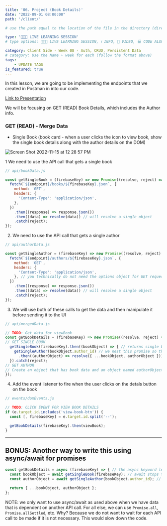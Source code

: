 ```yaml
---
title: '06. Project (Book Details)'
date: "2022-09-01 08:00:00"
path: '/client/'

# use the path equal to the location of the file in the directory (directory structure)

type: '👩🏽‍🏫 LIVE LEARNING SESSION'
# type options: 👩🏽‍🏫 LIVE LEARNING SESSION, ℹ️ INFO, 🎥 VIDEO, 💻 CODE ALONG, 🥼 LAB, ↩️ REVIEW/NOTES, 👥 GROUP LEARNING, 👷🏼‍♂️ GROUP PROJECT, 🧠 ASSESSMENT, 📝 ASSIGNMENT

category: Client Side - Week 08 - Auth, CRUD, Persistent Data
# category: Use the Name + week for each (follow the format above)
tags: 
    - UPDATE TAGS
is_featured: true
---
```

In this lesson, we are going to be implementing the endpoints that we created in Postman in into our code.

<a href="https://docs.google.com/presentation/d/1CuB2rkWka0Tgo_pwtAWAFQLQG9jnJh6oes9H8hFjnhI/edit?usp=sharing" target="_blank">Link to Presentation</a>

We will be focusing on GET (READ) Book Details, which includes the Author info.

### **GET (READ) - Merge Data**
  - Single Book (book card - when a user clicks the icon to view book, show the single book details along with the author details on the DOM)

  ![Screen Shot 2022-11-15 at 12 28 57 PM](https://user-images.githubusercontent.com/29741570/201997840-a5186eb9-84e7-411a-89aa-d00cc6263744.png)


1 We need to use the  API call that gets a single book

```js
// api/bookData.js

const getSingleBook = (firebaseKey) => new Promise((resolve, reject) => {
  fetch(`${endpoint}/books/${firebaseKey}.json`, {
    method: 'GET',
    headers: {
      'Content-Type': 'application/json',
    },
  })
    .then((response) => response.json())
    .then((data) => resolve(data)) // will resolve a single object
    .catch(reject);
});
```
2. We need to use the  API call that gets a single author

```js
// api/authorData.js

const getSingleAuthor = (firebaseKey) => new Promise((resolve, reject) => {
  fetch(`${endpoint}/authors/${firebaseKey}.json`, {
    method: 'GET',
    headers: {
      'Content-Type': 'application/json',
    }, // you technically do not need the options object for GET requests, but using it here for consistency
  })
    .then((response) => response.json())
    .then((data) => resolve(data)) // will resolve a single object
    .catch(reject);
});
```
3. We will use both of these calls to get the data and then manipulate it before sending it to the UI

```js
// api/mergedData.js

// TODO: Get data for viewBook
const getBookDetails = (firebaseKey) => new Promise((resolve, reject) => {
// GET SINGLE BOOK
  getSingleBook(firebaseKey).then((bookObject) => { // returns single book object
    getSingleAuthor(bookObject.author_id) // we nest this promise so that we can use the book object
      .then((authorObject) => resolve({ ...bookObject, authorObject }));
  }).catch(reject);
// GET AUTHOR
// Create an object that has book data and an object named authorObject
});
```

4. Add the event listener to fire when the user clicks on the detals button on the book

```js
// events/domEvents.js

// TODO: CLICK EVENT FOR VIEW BOOK DETAILS
if (e.target.id.includes('view-book-btn')) {
  const [, firebaseKey] = e.target.id.split('--');

  getBookDetails(firebaseKey).then(viewBook);
}
```


---
## BONUS: Another way to write this using async/await for promises

```js
const getBookDetails = async (firebaseKey) => { // the async keyword let's JS know this is asynchronous function (promise) 
  const bookObject = await getSingleBook(firebaseKey); // await stops the code in this function and waits for the response. This is like using .then
  const authorObject = await getSingleAuthor(bookObject.author_id); // this function uses the data response from the bookObject

  return { ...bookObject, authorObject };
};
```
NOTE: we only want to use async/await as used above when we have data that is dependent on another API call. For all else, we can use `Promise.all`, `Promise.allSettled`, etc. Why? Because we do not want to wait for each API call to be made if it is not necessary. This would slow down the code.
